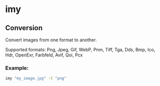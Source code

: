 # imy

## Conversion

Convert images from one format to another.

Supported formats: Png, Jpeg, Gif, WebP, Pnm, Tiff, Tga, Dds, Bmp, Ico, Hdr, OpenExr, Farbfeld, Avif, Qoi, Pcx

### Example:

```sh
imy "my_image.jpg" -t "png"
```
